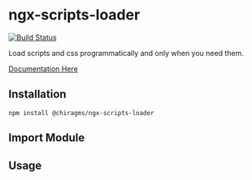 # ngx-scripts-loader

[![Build Status](https://dev.azure.com/chiragms/ngxScriptsLoader/_apis/build/status/ngxScriptsLoader-CI?branchName=main)](https://dev.azure.com/chiragms/ngxScriptsLoader/_build/latest?definitionId=1&branchName=main)

Load scripts and css programmatically and only when you need them.  

[Documentation Here](https://ngxscriptsloader.chiragms.com/)

## Installation
`npm install @chiragms/ngx-scripts-loader`

## Import Module
<script src="https://gist.github.com/chiragms/1fa5ade8b6f49d141d4d62d7def88692.js"></script>

## Usage
<script src="https://gist.github.com/chiragms/d4d9092ffa2386ae258a7c52df75f104.js"></script>